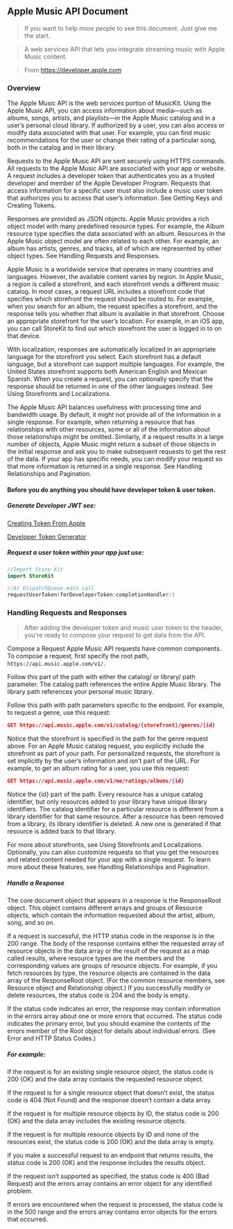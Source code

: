 ## Apple Music API Document

> If you want to help more people to see this document. Just give me the start.

> A web services API that lets you integrate streaming music with Apple Music content.

> From https://developer.apple.com

### Overview
The Apple Music API is the web services portion of MusicKit. Using the Apple Music API, you can access information about media—such as albums, songs, artists, and playlists—in the Apple Music catalog and in a user’s personal cloud library. If authorized by a user, you can also access or modify data associated with that user. For example, you can find music recommendations for the user or change their rating of a particular song, both in the catalog and in their library.

Requests to the Apple Music API are sent securely using HTTPS commands. All requests to the Apple Music API are associated with your app or website. A request includes a developer token that authenticates you as a trusted developer and member of the Apple Developer Program. Requests that access information for a specific user must also include a music user token that authorizes you to access that user’s information. See Getting Keys and Creating Tokens.

Responses are provided as JSON objects. Apple Music provides a rich object model with many predefined resource types. For example, the Album resource type specifies the data associated with an album. Resources in the Apple Music object model are often related to each other. For example, an album has artists, genres, and tracks, all of which are represented by other object types. See Handling Requests and Responses.

Apple Music is a worldwide service that operates in many countries and languages. However, the available content varies by region. In Apple Music, a region is called a storefront, and each storefront vends a different music catalog. In most cases, a request URL includes a storefront code that specifies which storefront the request should be routed to. For example, when you search for an album, the request specifies a storefront, and the response tells you whether that album is available in that storefront. Choose an appropriate storefront for the user’s location. For example, in an iOS app, you can call StoreKit to find out which storefront the user is logged in to on that device.

With localization, responses are automatically localized in an appropriate language for the storefront you select. Each storefront has a default language, but a storefront can support multiple languages. For example, the United States storefront supports both American English and Mexican Spanish. When you create a request, you can optionally specify that the response should be returned in one of the other languages instead. See Using Storefronts and Localizations.

The Apple Music API balances usefulness with processing time and bandwidth usage. By default, it might not provide all of the information in a single response. For example, when returning a resource that has relationships with other resources, some or all of the information about those relationships might be omitted. Similarly, if a request results in a large number of objects, Apple Music might return a subset of those objects in the initial response and ask you to make subsequent requests to get the rest of the data. If your app has specific needs, you can modify your request so that more information is returned in a single response. See Handling Relationships and Pagination.

#### Before you do anything you should have developer token & user token.

##### Generate Developer JWT see:
[Creating Token From Apple](https://developer.apple.com/documentation/applemusicapi/getting_keys_and_creating_tokens)

[Developer Token Generator](https://github.com/pelauimagineering/apple-music-token-generator)


##### Request a user token within your app just use:


```swift
//Import Store Kit
import StoreKit

//At DispatchQueue.main call
requestUserToken(forDeveloperToken:completionHandler:)
```

### Handling Requests and Responses

> After adding the developer token and music user token to the header, you're ready to compose your request to get data from the API.

Compose a Request
Apple Music API requests have common components. To compose a request, first specify the root path, ```https://api.music.apple.com/v1/```.

Follow this part of the path with either the catalog/ or library/ path parameter. The catalog path references the entire Apple Music library. The library path references your personal music library.

Follow this path with path parameters specific to the endpoint. For example, to request a genre, use this request:
```json
GET https://api.music.apple.com/v1/catalog/{storefront}/genres/{id}
```

Notice that the storefront is specified in the path for the genre request above. For an Apple Music catalog request, you explicitly include the storefront as part of your path. For personalized requests, the storefront is set implicitly by the user’s information and isn't part of the URL. For example, to get an album rating for a user, you use this request:
```json
GET https://api.music.apple.com/v1/me/ratings/albums/{id}
```

Notice the {id} part of the path. Every resource has a unique catalog identifier, but only resources added to your library have unique library identifiers. The catalog identifier for a particular resource is different from a library identifier for that same resource. After a resource has been removed from a library, its library identifier is deleted. A new one is generated if that resource is added back to that library.

For more about storefronts, see Using Storefronts and Localizations. Optionally, you can also customize requests so that you get the resources and related content needed for your app with a single request. To learn more about these features, see Handling Relationships and Pagination.

##### Handle a Response
The core document object that appears in a response is the ResponseRoot object. This object contains different arrays and groups of Resource objects, which contain the information requested about the artist, album, song, and so on.

If a request is successful, the HTTP status code in the response is in the 200 range. The body of the response contains either the requested array of resource objects in the data array or the result of the request as a map called results, where resource types are the members and the corresponding values are groups of resource objects. For example, if you fetch resources by type, the resource objects are contained in the data array of the ResponseRoot object. (For the common resource members, see Resource object and Relationship object.) If you successfully modify or delete resources, the status code is 204 and the body is empty.

If the status code indicates an error, the response may contain information in the errors array about one or more errors that occurred. The status code indicates the primary error, but you should examine the contents of the errors member of the Root object for details about individual errors. (See Error and HTTP Status Codes.)

##### For example:

If the request is for an existing single resource object, the status code is 200 (OK) and the data array contains the requested resource object.

If the request is for a single resource object that doesn’t exist, the status code is 404 (Not Found) and the response doesn’t contain a data array.

If the request is for multiple resource objects by ID, the status code is 200 (OK) and the data array includes the existing resource objects.

If the request is for multiple resource objects by ID and none of the resources exist, the status code is 200 (OK) and the data array is empty.

If you make a successful request to an endpoint that returns results, the status code is 200 (OK) and the response includes the results object.

If the request isn’t supported as specified, the status code is 400 (Bad Request) and the errors array contains an error object for any identified problem.

If errors are encountered when the request is processed, the status code is in the 500 range and the errors array contains error objects for the errors that occurred.


